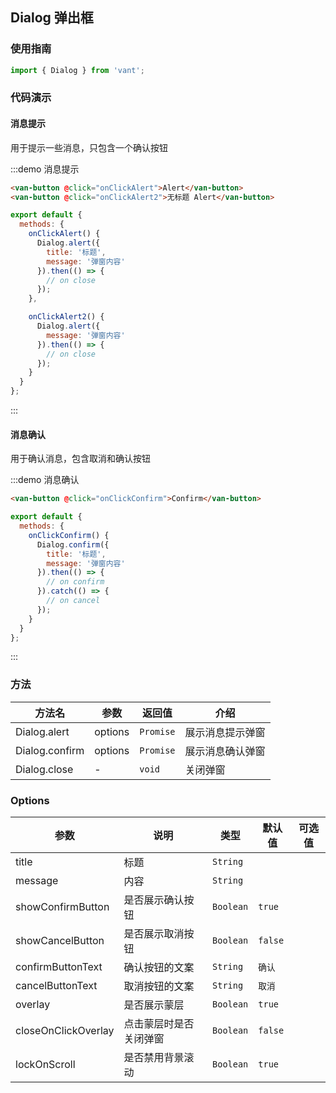 <style>
.demo-dialog {
  .van-button {
    margin: 15px;
  }
}
</style>

<script>
import { Dialog } from 'packages';

const message = '弹窗内容';

export default {
  methods: {
    onClickAlert() {
      Dialog.alert({
        title: '标题',
        message
      });
    },

    onClickAlert2() {
      Dialog.alert({
        message
      });
    },

    onClickConfirm() {
      Dialog.confirm({
        title: '标题',
        message
      }).catch(action => {
        console.log(action);
      });
    }
  }
};
</script>

## Dialog 弹出框

### 使用指南

```js
import { Dialog } from 'vant';
```

### 代码演示

#### 消息提示

用于提示一些消息，只包含一个确认按钮

:::demo 消息提示
```html
<van-button @click="onClickAlert">Alert</van-button>
<van-button @click="onClickAlert2">无标题 Alert</van-button>
```

```javascript
export default {
  methods: {
    onClickAlert() {
      Dialog.alert({
        title: '标题',
        message: '弹窗内容'
      }).then(() => {
        // on close
      });
    },

    onClickAlert2() {
      Dialog.alert({
        message: '弹窗内容'
      }).then(() => {
        // on close
      });
    }
  }
};
```
:::

#### 消息确认

用于确认消息，包含取消和确认按钮

:::demo 消息确认
```html
<van-button @click="onClickConfirm">Confirm</van-button>
```

```javascript
export default {
  methods: {
    onClickConfirm() {
      Dialog.confirm({
        title: '标题',
        message: '弹窗内容'
      }).then(() => {
        // on confirm
      }).catch(() => {
        // on cancel
      });
    }
  }
};
```
:::

### 方法

| 方法名 | 参数 | 返回值 | 介绍 |
|-----------|-----------|-----------|-------------|
| Dialog.alert | options | `Promise`  | 展示消息提示弹窗 |
| Dialog.confirm | options | `Promise`  | 展示消息确认弹窗 |
| Dialog.close | - | `void`  | 关闭弹窗 |

### Options

| 参数       | 说明      | 类型       | 默认值       | 可选值       |
|-----------|-----------|-----------|-------------|-------------|
| title | 标题 | `String`  |  |   |
| message | 内容 | `String`  |  |   |
| showConfirmButton | 是否展示确认按钮 | `Boolean`  |  `true` |   |
| showCancelButton | 是否展示取消按钮 | `Boolean`  |  `false` |   |
| confirmButtonText | 确认按钮的文案 | `String`  |  `确认` |   |
| cancelButtonText | 取消按钮的文案 | `String`  | `取消` |   |
| overlay | 是否展示蒙层 | `Boolean`  | `true` |   |
| closeOnClickOverlay | 点击蒙层时是否关闭弹窗 | `Boolean`  | `false` |   |
| lockOnScroll | 是否禁用背景滚动 | `Boolean`  | `true` |   |
